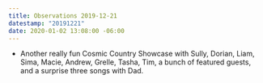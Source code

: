 ```yaml
---
title: Observations 2019-12-21
datestamp: "20191221"
date: 2020-01-02 13:08:00 -06:00
---
```


- Another really fun Cosmic Country Showcase with Sully, Dorian, Liam, Sima, Macie, Andrew, Grelle, Tasha, Tim, a bunch of featured guests, and a surprise three songs with Dad.
